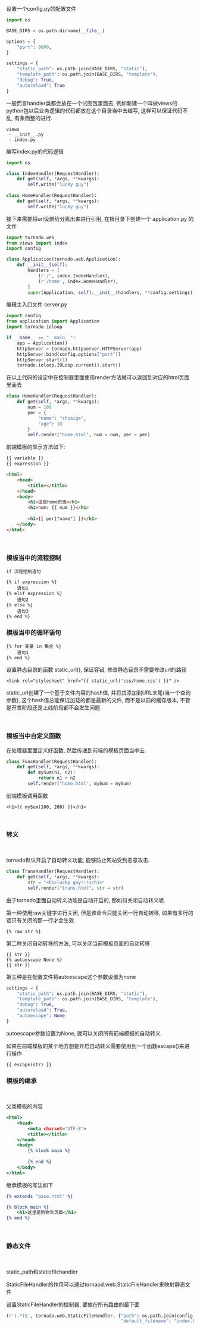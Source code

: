 设置一个config.py的配置文件
```config.py
import os

BASE_DIRS = os.path.dirname(__file__)

options = {
    "port": 9000,
}

settings = {
    "static_path": os.path.join(BASE_DIRS, "static"),
    "template_path": os.path.join(BASE_DIRS, "template"),
    "debug": True,
    "autoreload": True
}
```

一般而言handler类都会放在一个试图包里面去, 例如新建一个叫做views的python包以后业务逻辑的代码都放在这个目录当中去编写, 这样可以保证代码不乱, 有条而整的进行.

```package
views
 - __init__.py
 - index.py
```

编写index.py的代码逻辑

```python
import os

class IndexHandler(RequestHandler):
    def get(self, *args, **kwargs):
        self.write("lucky guy")
        
class HomeHandler(RequestHandler):
    def get(self, *args, **kwargs):
        self.write("lucky guy")
```


接下来需要将url设置给分离出来进行引用, 在根目录下创建一个 application.py 的文件
```python
import tornado.web
from views import index
import config

class Application(tornado.web.Application):
    def __init__(self):
        handlers = [
            (r'/', index.IndexHandler),
            (r'/home', index.HomeHandler),
        ]
        super(Application, self).__init__(handlers, **config.settings)
```

编辑主入口文件 server.py

```python
import config
from application import Application
import tornado.ioloop

if __name__ == "__main__":
    app = Application()
    httpServer = tornado.httpserver.HTTPServer(app)
    httpServer.bind(config.options["port"])
    httpServer.start(1)
    tornado.ioloop.IOLoop.current().start()
```

在以上代码的设定中在控制器里面使用render方法就可以返回到对应的html页面里面去

```python
class HomeHandler(RequestHandler):
    def get(self, *args, **kwargs):
        num = 100
        per = {
            "name": "shuaige",
            "age": 18
        }
        self.render("home.html", num = num, per = per)
```

前端模板的显示方法如下:

```html
{{ variable }}
{{ expression }}
```

```html
<html>
    <head>
        <title></title>
    </head>
    <body>
        <h1>这是home页面</h1>
        <h1>num: {{ num }}</h1>
        
        <h1>{{ per["name"] }}</h1>
    </body>
</html>
```

<br/>

### 模板当中的流程控制

```syntax
if 流程控制语句 

{% if expression %} 
    语句1
{% elif expression %}
    语句2
{% else %}
    语句3
{% end %}
```

### 模板当中的循环语句

```syntax
{% for 变量 in 集合 %}
    语句1
{% end %}
```

设置静态目录的函数 static_url(), 保证容错, 修改静态目录不需要修改url的路径

```jinjia2
<link rel="stylesheet" href="{{ static_url('css/home.css') }}" />
```

static_url创建了一个基于文件内容的hash值, 并将其添加到URL末尾(当一个查询参数), 这个hash值总能保证加载的都是最新的文件, 而不是以前的缓存版本, 不管是开发阶段还是上线阶段都不会发生问题.

<br/>

### 模板当中自定义函数

在处理器里面定义好函数, 然后传递到前端的模板页面当中去.

```python
class FuncHandler(RequestHandler):
    def get(self, *args, **kwargs):
        def mySum(n1, n2):
            return n1 + n2
        self.render("home.html", mySum = mySum)
```

前端模板调用函数

```jinjia2
<h1>{{ mySum(100, 200) }}</h1>
```

<br/>

### 转义

<br/>

tornado默认开启了自动转义功能, 能够防止网站受到恶意攻击.

```python
class TransHandler(RequestHandler):
    def get(self, *args, **kwargs):
        str = "<h1>lucky guy!!!</h1>"
        self.render("trans.html", str = str)
```

由于tornado里面自动转义功能是自动开启的, 那如何关闭自动转义呢.

第一种使用raw关键字进行关闭, 但是该命令只能关闭一行自动转移, 如果有多行的话只有关闭的那一行才会生效

```jinjia2
{% raw str %}
```

第二种关闭自动转移的方法, 可以关闭当前模板页面的自动转移

```jinjia2
{{ str }}
{% autoescape None %}
{{ str }}
```

第三种是在配置文件将autoescape这个参数设置为none

```python
settings = {
    "static_path": os.path.join(BASE_DIRS, "static"),
    "template_path": os.path.join(BASE_DIRS, "template"),
    "debug": True,
    "autoreload": True,
    "autoescape": None
}
```

autoescape参数设置为None, 就可以关闭所有前端模板的自动转义.

如果在前端模板的某个地方想要开启自动转义需要使用到一个函数escape()来进行操作

```jinjia2
{{ escape(str) }}
```

### 模板的继承

<br/>


父类模板的内容

```base.html
<html>
    <head>
        <meta charset="UTF-8">
        <title></title>
    </head>
    <body>
        {% block main %}
            
        {% end %}
    </body>
</html>
```

继承模板的写法如下

```cart.html
{% extends "base.html" %}

{% block main %}
    <h1>这里是购物车页面</h1>
{% end %}
```

<br/>

### 静态文件

<br/>

static_path和staticfilehandler

StaticFileHandler的作用可以通过tornaod.web.StaticFileHandler来映射静态文件

设置StaticFileHandler的控制器, 要放在所有路由的最下面

```config.py
(r'(.*)$', tornado.web.StaticFileHandler, {"path": os.path.join(config.BASE_DIRS, "static/html"), 
                                           "default_filename": "index.html"})
```


